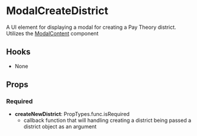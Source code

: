 # ModalCreateDistrict

A UI element for displaying a modal for creating a Pay Theory district. Utilizes the [ModalContent](https://github.com/pay-theory/pay-theory-ui/tree/master/src/common/ModalContent) component

## Hooks

* None

## Props

### Required

* **createNewDistrict**: PropTypes.func.isRequired
  * callback function that will handling creating a district being passed a district object as an argument